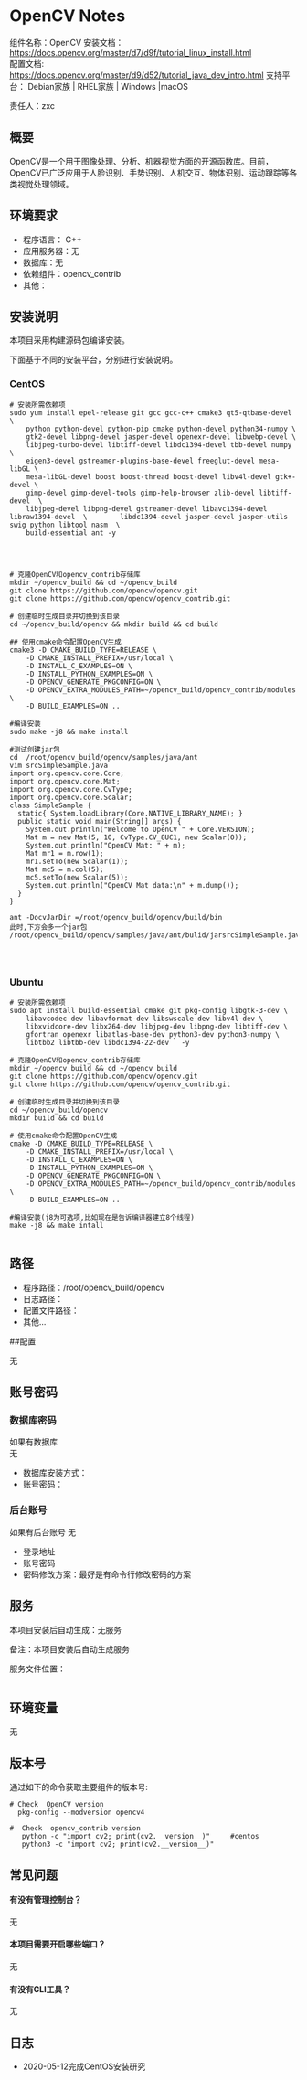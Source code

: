 #  OpenCV Notes

组件名称：OpenCV 
安装文档：https://docs.opencv.org/master/d7/d9f/tutorial_linux_install.html  
配置文档: https://docs.opencv.org/master/d9/d52/tutorial_java_dev_intro.html 
支持平台： Debian家族 | RHEL家族 | Windows |macOS   

责任人：zxc

## 概要

OpenCV是一个用于图像处理、分析、机器视觉方面的开源函数库。目前，OpenCV已广泛应用于人脸识别、手势识别、人机交互、物体识别、运动跟踪等各类视觉处理领域。

## 环境要求

* 程序语言：  C++
* 应用服务器：无
* 数据库：无
* 依赖组件：opencv_contrib
* 其他：

## 安装说明

本项目采用构建源码包编译安装。

下面基于不同的安装平台，分别进行安装说明。

### CentOS  

```shell
# 安装所需依赖项
sudo yum install epel-release git gcc gcc-c++ cmake3 qt5-qtbase-devel \
    python python-devel python-pip cmake python-devel python34-numpy \
    gtk2-devel libpng-devel jasper-devel openexr-devel libwebp-devel \
    libjpeg-turbo-devel libtiff-devel libdc1394-devel tbb-devel numpy \
    eigen3-devel gstreamer-plugins-base-devel freeglut-devel mesa-libGL \
    mesa-libGL-devel boost boost-thread boost-devel libv4l-devel gtk+-devel \ 
    gimp-devel gimp-devel-tools gimp-help-browser zlib-devel libtiff-devel  \ 
    libjpeg-devel libpng-devel gstreamer-devel libavc1394-devel libraw1394-devel  \        libdc1394-devel jasper-devel jasper-utils swig python libtool nasm  \
    build-essential ant -y

    


# 克隆OpenCV和opencv_contrib存储库
mkdir ~/opencv_build && cd ~/opencv_build
git clone https://github.com/opencv/opencv.git
git clone https://github.com/opencv/opencv_contrib.git

# 创建临时生成目录并切换到该目录
cd ~/opencv_build/opencv && mkdir build && cd build

## 使用cmake命令配置OpenCV生成
cmake3 -D CMAKE_BUILD_TYPE=RELEASE \
    -D CMAKE_INSTALL_PREFIX=/usr/local \
    -D INSTALL_C_EXAMPLES=ON \
    -D INSTALL_PYTHON_EXAMPLES=ON \
    -D OPENCV_GENERATE_PKGCONFIG=ON \
    -D OPENCV_EXTRA_MODULES_PATH=~/opencv_build/opencv_contrib/modules \
    -D BUILD_EXAMPLES=ON ..

#编译安装
sudo make -j8 && make install

#测试创建jar包
cd  /root/opencv_build/opencv/samples/java/ant
vim srcSimpleSample.java
import org.opencv.core.Core;
import org.opencv.core.Mat;
import org.opencv.core.CvType;
import org.opencv.core.Scalar;
class SimpleSample {
  static{ System.loadLibrary(Core.NATIVE_LIBRARY_NAME); }
  public static void main(String[] args) {
    System.out.println("Welcome to OpenCV " + Core.VERSION);
    Mat m = new Mat(5, 10, CvType.CV_8UC1, new Scalar(0));
    System.out.println("OpenCV Mat: " + m);
    Mat mr1 = m.row(1);
    mr1.setTo(new Scalar(1));
    Mat mc5 = m.col(5);
    mc5.setTo(new Scalar(5));
    System.out.println("OpenCV Mat data:\n" + m.dump());
  }
}

ant -DocvJarDir =/root/opencv_build/opencv/build/bin   
此时,下方会多一个jar包
/root/opencv_build/opencv/samples/java/ant/bulid/jarsrcSimpleSample.java




```

### Ubuntu 

```shell
# 安装所需依赖项
sudo apt install build-essential cmake git pkg-config libgtk-3-dev \
    libavcodec-dev libavformat-dev libswscale-dev libv4l-dev \
    libxvidcore-dev libx264-dev libjpeg-dev libpng-dev libtiff-dev \
    gfortran openexr libatlas-base-dev python3-dev python3-numpy \
    libtbb2 libtbb-dev libdc1394-22-dev   -y

# 克隆OpenCV和opencv_contrib存储库
mkdir ~/opencv_build && cd ~/opencv_build
git clone https://github.com/opencv/opencv.git
git clone https://github.com/opencv/opencv_contrib.git

# 创建临时生成目录并切换到该目录
cd ~/opencv_build/opencv
mkdir build && cd build

# 使用cmake命令配置OpenCV生成
cmake -D CMAKE_BUILD_TYPE=RELEASE \
    -D CMAKE_INSTALL_PREFIX=/usr/local \
    -D INSTALL_C_EXAMPLES=ON \
    -D INSTALL_PYTHON_EXAMPLES=ON \
    -D OPENCV_GENERATE_PKGCONFIG=ON \
    -D OPENCV_EXTRA_MODULES_PATH=~/opencv_build/opencv_contrib/modules \
    -D BUILD_EXAMPLES=ON ..

#编译安装(j8为可选项,比如现在是告诉编译器建立8个线程)
make -j8 && make intall


```

## 路径

* 程序路径：/root/opencv_build/opencv
* 日志路径：  
* 配置文件路径：
* 其他...

##配置

无

## 账号密码


### 数据库密码

如果有数据库  
无

* 数据库安装方式：
* 账号密码：

### 后台账号

如果有后台账号
无

* 登录地址 
* 账号密码   
* 密码修改方案：最好是有命令行修改密码的方案

## 服务

本项目安装后自动生成：无服务

备注：本项目安装后自动生成服务

服务文件位置：

```

```

## 环境变量

无

## 版本号

通过如下的命令获取主要组件的版本号: 

```
# Check  OpenCV version
  pkg-config --modversion opencv4         
 
#  Check  opencv_contrib version
   python -c "import cv2; print(cv2.__version__)"     #centos
   python3 -c "import cv2; print(cv2.__version__)" 
```

## 常见问题

#### 有没有管理控制台？

无

#### 本项目需要开启哪些端口？

无

#### 有没有CLI工具？

无

## 日志

* 2020-05-12完成CentOS安装研究